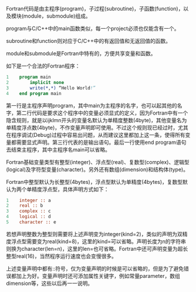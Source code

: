 Fortran代码是由主程序(program)，子过程(subroutine)，子函数(function)，以及模块(module，submodule)组成。

program与C/C++中的main函数类似，每一个project必须也仅能含有一个。

subroutine和function则对应于C/C++中的有返回值和无返回值的函数。

module和submodule是Fortran中特有的，方便共享变量和函数。

如下是一个合法的Fortran程序：
```fortran
1    program main
2        implicit none
3        write(*,*) “Hello World!”
4    end program main
```
第一行是主程序声明program，其中main为主程序的名字，也可以起其他的名字，第二行代码是要求这个程序中的变量必须显式的定义，因为Fortran中有一个隐含规则，就是以ijklmn开头的变量名默认为单精度整数(4byte)，其他变量名为单精度浮点数(4byte)，不作变量声明即可使用。不过这个规则现已经过时，尤其在程序调试(Debug)过程中容易出问题，从而建议这里都加上这一条，使得所有变量都需要显式声明。第三行代表的是输出语句。最后一行使用end program语句去结束主程序，其中主程序名main可以省略。

Fortran基础变量类型有整型(integer)、浮点型(real)、复数型(complex)、逻辑型(logical)及字符型变量(character)。另外还有数组(dimension)和结构体(type)。

Fortran中整型默认为长整型(4bytes)，浮点型默认为单精度(4bytes)，复数型默认为两个单精度浮点型，具体声明方式如下：
```fortran
1    integer :: a
2    real :: b
3    complex :: c
4    logical :: d
5    character :: e
```
若想声明整数为整型则需要将上述声明变为integer(kind=2)，类似的声明为双精度浮点型需要变为real(kind=8)，这里的kind=可以省略。声明长度为n的字符串则换为character(len=n)，这里的len=也可省略。Fortran中还可声明变量为超长整型real(16)，当然程序运行速度也会变慢很多。

上述变量声明中都有::符号，仅为变量声明的时候是可以省略的，但是为了避免错误都加上为好。变量声明时还可添加属性关键字，例如常量parameter，数组dimension等，这些以后再一一说明。
